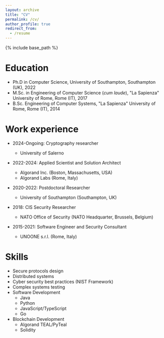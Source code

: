 ```yaml
---
layout: archive
title: "CV"
permalink: /cv/
author_profile: true
redirect_from:
  - /resume
---
```


{% include base_path %}

Education
======
* Ph.D in Computer Science, University of Southampton, Southampton (UK), 2022
* M.Sc. in Engineering of Computer Science (*cum laude*), "La Sapienza" University of Rome, Rome (IT), 2017
* B.Sc. Engineering of Computer Systems, "La Sapienza" University of Rome, Rome (IT), 2014

Work experience
======
* 2024-Ongoing: Cryptography researcher
  * University of Salerno

* 2022-2024: Applied Scientist and Solution Architect
  * Algorand Inc. (Boston, Massachusetts, USA)
  * Algorand Labs (Rome, Italy)

* 2020-2022: Postdoctoral Researcher
  * University of Southampton (Southampton, UK)

* 2018: CIS Security Researcher
  * NATO Office of Security (NATO Headquarter, Brussels, Belgium)

* 2015-2021: Software Engineer and Security Consultant
  * UNOONE s.r.l. (Rome, Italy)
  
Skills
======
* Secure protocols design
* Distributed systems
* Cyber security best practices (NIST Framework)
* Complex systems testing
* Software Development
  * Java
  * Python
  * JavaScript/TypeScript
  * Go
* Blockchain Development
  * Algorand TEAL/PyTeal
  * Solidity
